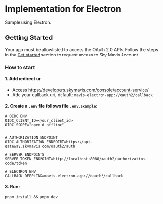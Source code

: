 # Implementation for Electron

Sample using Electron.

## Getting Started

Your app must be allowlisted to access the OAuth 2.0 APIs. Follow the steps in the [Get started](https://docs.skymavis.com/docs/sma-get-started#get-started) section to request access to Sky Mavis Account.

### How to start

#### 1. Add redirect uri

- Access <https://developers.skymavis.com/console/account-service/>
- Add your callback uri, default: `mavis-electron-app://oauth2/callback`

#### 2. Create a `.env` file follows file `.env.example`:

```shell
# OIDC ENV
OIDC_CLIENT_ID=<your_client_id>
OIDC_SCOPE="openid offline"


# AUTHORIZATION ENDPOINT
OIDC_AUTHORIZATION_ENDPOINT=https://api-gateway.skymavis.com/oauth2/auth

# SERVER ENDPOINTS
SERVER_TOKEN_ENDPOINT=http://localhost:8080/oauth2/authorization-code/token

# ELECTRON ENV
CALLBACK_DEEPLINK=mavis-electron-app://oauth2/callback

```

#### 3. Run: 
`pnpm install && pnpm dev`
